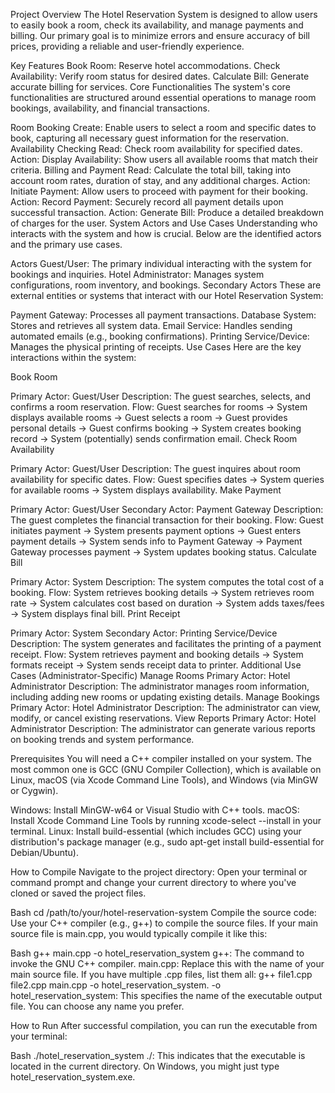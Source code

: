 Project Overview
The Hotel Reservation System is designed to allow users to easily book a room, check its availability, and manage payments and billing. Our primary goal is to minimize errors and ensure accuracy of bill prices, providing a reliable and user-friendly experience.

Key Features
Book Room: Reserve hotel accommodations.
Check Availability: Verify room status for desired dates.
Calculate Bill: Generate accurate billing for services.
Core Functionalities
The system's core functionalities are structured around essential operations to manage room bookings, availability, and financial transactions.

Room Booking
Create: Enable users to select a room and specific dates to book, capturing all necessary guest information for the reservation.
Availability Checking
Read: Check room availability for specified dates.
Action: Display Availability: Show users all available rooms that match their criteria.
Billing and Payment
Read: Calculate the total bill, taking into account room rates, duration of stay, and any additional charges.
Action: Initiate Payment: Allow users to proceed with payment for their booking.
Action: Record Payment: Securely record all payment details upon successful transaction.
Action: Generate Bill: Produce a detailed breakdown of charges for the user.
System Actors and Use Cases
Understanding who interacts with the system and how is crucial. Below are the identified actors and the primary use cases.

Actors
Guest/User: The primary individual interacting with the system for bookings and inquiries.
Hotel Administrator: Manages system configurations, room inventory, and bookings.
Secondary Actors
These are external entities or systems that interact with our Hotel Reservation System:

Payment Gateway: Processes all payment transactions.
Database System: Stores and retrieves all system data.
Email Service: Handles sending automated emails (e.g., booking confirmations).
Printing Service/Device: Manages the physical printing of receipts.
Use Cases
Here are the key interactions within the system:

Book Room

Primary Actor: Guest/User
Description: The guest searches, selects, and confirms a room reservation.
Flow: Guest searches for rooms → System displays available rooms → Guest selects a room → Guest provides personal details → Guest confirms booking → System creates booking record → System (potentially) sends confirmation email.
Check Room Availability

Primary Actor: Guest/User
Description: The guest inquires about room availability for specific dates.
Flow: Guest specifies dates → System queries for available rooms → System displays availability.
Make Payment

Primary Actor: Guest/User
Secondary Actor: Payment Gateway
Description: The guest completes the financial transaction for their booking.
Flow: Guest initiates payment → System presents payment options → Guest enters payment details → System sends info to Payment Gateway → Payment Gateway processes payment → System updates booking status.
Calculate Bill

Primary Actor: System
Description: The system computes the total cost of a booking.
Flow: System retrieves booking details → System retrieves room rate → System calculates cost based on duration → System adds taxes/fees → System displays final bill.
Print Receipt

Primary Actor: System
Secondary Actor: Printing Service/Device
Description: The system generates and facilitates the printing of a payment receipt.
Flow: System retrieves payment and booking details → System formats receipt → System sends receipt data to printer.
Additional Use Cases (Administrator-Specific)
Manage Rooms
Primary Actor: Hotel Administrator
Description: The administrator manages room information, including adding new rooms or updating existing details.
Manage Bookings
Primary Actor: Hotel Administrator
Description: The administrator can view, modify, or cancel existing reservations.
View Reports
Primary Actor: Hotel Administrator
Description: The administrator can generate various reports on booking trends and system performance.

Prerequisites
You will need a C++ compiler installed on your system. The most common one is GCC (GNU Compiler Collection), which is available on Linux, macOS (via Xcode Command Line Tools), and Windows (via MinGW or Cygwin).

Windows: Install MinGW-w64 or Visual Studio with C++ tools.
macOS: Install Xcode Command Line Tools by running xcode-select --install in your terminal.
Linux: Install build-essential (which includes GCC) using your distribution's package manager (e.g., sudo apt-get install build-essential for Debian/Ubuntu).

How to Compile
Navigate to the project directory: Open your terminal or command prompt and change your current directory to where you've cloned or saved the project files.

Bash
cd /path/to/your/hotel-reservation-system
Compile the source code: Use your C++ compiler (e.g., g++) to compile the source files. If your main source file is main.cpp, you would typically compile it like this:

Bash
g++ main.cpp -o hotel_reservation_system
g++: The command to invoke the GNU C++ compiler.
main.cpp: Replace this with the name of your main source file. If you have multiple .cpp files, list them all: g++ file1.cpp file2.cpp main.cpp -o hotel_reservation_system.
-o hotel_reservation_system: This specifies the name of the executable output file. You can choose any name you prefer.

How to Run
After successful compilation, you can run the executable from your terminal:

Bash
./hotel_reservation_system
./: This indicates that the executable is located in the current directory. On Windows, you might just type hotel_reservation_system.exe.
